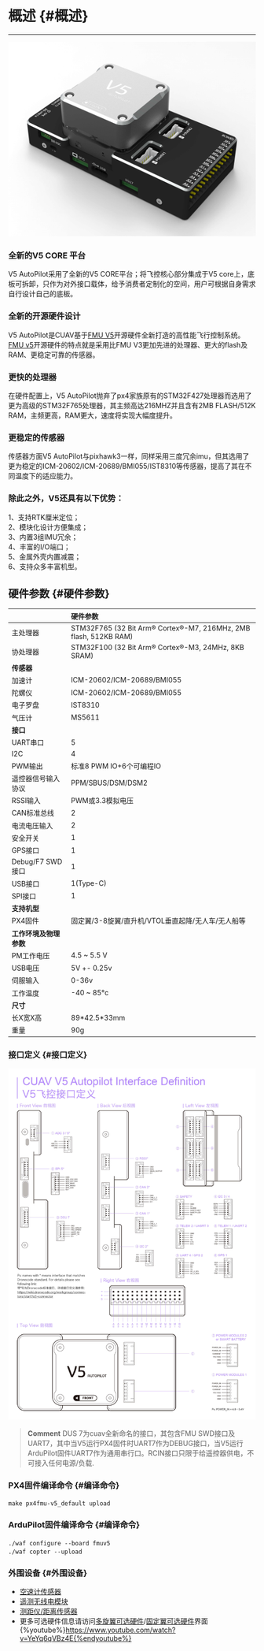 # 概述 {#概述}

---

![V5 AutoPilot](../assets/flight-controller/v5-autopilot/v5-autopilot.jpg)

### 全新的V5 CORE 平台

V5 AutoPilot采用了全新的V5 CORE平台；将飞控核心部分集成于V5 core上，底板可拆卸，只作为对外接口载体，给予消费者定制化的空间，用户可根据自身需求自行设计自己的底板。

### 全新的开源硬件设计

V5 AutoPilot是CUAV基于[FMU V5](https://docs.px4.io/en/flight_controller/pixhawk_series.html)开源硬件全新打造的高性能飞行控制系统。[FMU v5](https://docs.px4.io/en/flight_controller/pixhawk_series.html)开源硬件的特点就是采用比FMU V3更加先进的处理器、更大的flash及RAM、更稳定可靠的传感器。

### 更快的处理器

在硬件配置上，V5 AutoPilot抛弃了px4家族原有的STM32F427处理器而选用了更为高级的STM32F765处理器，其主频高达216MHZ并且含有2MB FLASH/512K RAM，主频更高，RAM更大，速度将实现大幅度提升。

### 更稳定的传感器

传感器方面V5 AutoPilot与pixhawk3一样，同样采用三度冗余imu，但其选用了更为稳定的ICM-20602/ICM-20689/BMI055/IST8310等传感器，提高了其在不同温度下的适应能力。

### 除此之外，V5还具有以下优势：

1、支持RTK厘米定位；  
2、模块化设计方便集成；  
3、内置3组IMU冗余；  
4、丰富的I/O端口；  
5、金属外壳内置减震；  
6、支持众多丰富机型。

## 硬件参数 {#硬件参数}

|  | **硬件参数** |
| :--- | :--- |
| 主处理器 | STM32F765  \(32 Bit Arm® Cortex®-M7, 216MHz, 2MB flash, 512KB RAM\) |
| 协处理器 | STM32F100 \(32 Bit Arm® Cortex®-M3, 24MHz, 8KB SRAM\) |
| **传感器** |  |
| 加速计 | ICM-20602/ICM-20689/BMI055 |
| 陀螺仪 | ICM-20602/ICM-20689/BMI055 |
| 电子罗盘 | IST8310 |
| 气压计 | MS5611 |
| **接口** |  |
| UART串口 | 5 |
| I2C | 4 |
| PWM输出 | 标准8 PWM IO+6个可编程IO |
| 遥控器信号输入协议 | PPM/SBUS/DSM/DSM2 |
| RSSI输入 | PWM或3.3模拟电压 |
| CAN标准总线 | 2 |
| 电流电压输入 | 2 |
| 安全开关 | 1 |
| GPS接口 | 1 |
| Debug/F7 SWD接口 | 1 |
| USB接口 | 1\(Type-C\) |
| SPI接口 | 1 |
| **支持机型** |  |
| PX4固件 | 固定翼/3-8旋翼/直升机/VTOL垂直起降/无人车/无人船等 |
| **工作环境及物理参数** |  |
| PM工作电压 | 4.5 ~ 5.5 V |
| USB电压 | 5V +- 0.25v |
| 伺服输入 | 0-36v |
| 工作温度 | -40 ~ 85°c |
| **尺寸** |  |
| 长X宽X高 | 89\*42.5\*33mm |
| 重量 | 90g |

### 接口定义 {#接口定义}

![V5 pinouts](../assets/flight-controller/v5-autopilot/v5-pinouts.jpg)

> **Comment** DUS 7为cuav全新命名的接口，其包含FMU SWD接口及UART7，其中当V5运行PX4固件时UART7作为DEBUG接口，当V5运行ArduPilot固件UART7作为通用串行口。RCIN接口只限于给遥控器供电，不可接入任何电源/负载.

### PX4固件编译命令 {#编译命令}

`make px4fmu-v5_default upload`

### ArduPilot固件编译命令 {#编译命令}

`./waf configure --board fmuv5`  
`./waf copter --upload`

### 外围设备 {#外围设备}

* [空速计传感器](http://doc.cuav.net/tutorial/plane/optional-hardware/airspeed.html)
* [遥测无线电模块](http://doc.cuav.net/tutorial/plane/optional-hardware/radio.html)
* [测距仪/距离传感器 ](http://doc.cuav.net/tutorial/copter/optional-hardware/rangefinders/rangefinders.html)
* 更多可选硬件信息请访问[多旋翼可选硬件](http://preview.cuav.net/tutorial/copter/)/[固定翼可选硬件](http://preview.cuav.net/tutorial/plane/zh-hans/)界面
{%youtube%}https://www.youtube.com/watch?v=YeYq6qVBz4E{%endyoutube%}



